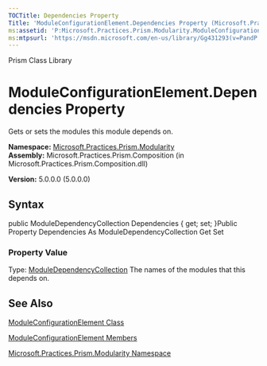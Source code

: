 ```yaml
---
TOCTitle: Dependencies Property
Title: 'ModuleConfigurationElement.Dependencies Property (Microsoft.Practices.Prism.Modularity)'
ms:assetid: 'P:Microsoft.Practices.Prism.Modularity.ModuleConfigurationElement.Dependencies'
ms:mtpsurl: 'https://msdn.microsoft.com/en-us/library/Gg431293(v=PandP.50)'
---
```


Prism Class Library

ModuleConfigurationElement.Dependencies Property
====================================================

Gets or sets the modules this module depends on.

**Namespace:** [Microsoft.Practices.Prism.Modularity](https://msdn.microsoft.com/n:microsoft.practices.prism.modularity)
**Assembly:** Microsoft.Practices.Prism.Composition (in Microsoft.Practices.Prism.Composition.dll)

**Version:** 5.0.0.0 (5.0.0.0)

## Syntax


public ModuleDependencyCollection Dependencies { get; set; }Public Property Dependencies As ModuleDependencyCollection Get Set
### Property Value

Type: [ModuleDependencyCollection](https://msdn.microsoft.com/t:microsoft.practices.prism.modularity.moduledependencycollection)
The names of the modules that this depends on.

See Also
--------


[ModuleConfigurationElement Class](https://msdn.microsoft.com/t:microsoft.practices.prism.modularity.moduleconfigurationelement)

[ModuleConfigurationElement Members](https://msdn.microsoft.com/allmembers.t:microsoft.practices.prism.modularity.moduleconfigurationelement)

[Microsoft.Practices.Prism.Modularity Namespace](https://msdn.microsoft.com/n:microsoft.practices.prism.modularity)

